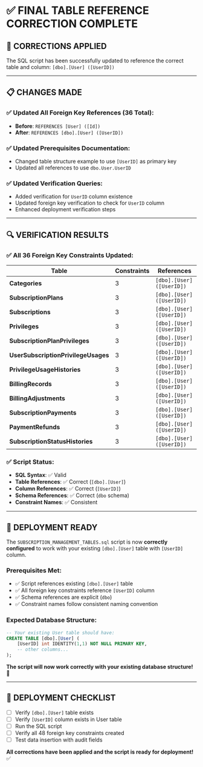 # ✅ **FINAL TABLE REFERENCE CORRECTION COMPLETE**

## **🔧 CORRECTIONS APPLIED**

The SQL script has been successfully updated to reference the correct table and column: `[dbo].[User] ([UserID])`

---

## **📋 CHANGES MADE**

### **✅ Updated All Foreign Key References (36 Total):**
- **Before**: `REFERENCES [User] ([Id])`
- **After**: `REFERENCES [dbo].[User] ([UserID])`

### **✅ Updated Prerequisites Documentation:**
- Changed table structure example to use `[UserID]` as primary key
- Updated all references to use `dbo.User.UserID`

### **✅ Updated Verification Queries:**
- Added verification for `UserID` column existence
- Updated foreign key verification to check for `UserID` column
- Enhanced deployment verification steps

---

## **🔍 VERIFICATION RESULTS**

### **✅ All 36 Foreign Key Constraints Updated:**
| Table | Constraints | References |
|-------|-------------|------------|
| **Categories** | 3 | `[dbo].[User] ([UserID])` |
| **SubscriptionPlans** | 3 | `[dbo].[User] ([UserID])` |
| **Subscriptions** | 3 | `[dbo].[User] ([UserID])` |
| **Privileges** | 3 | `[dbo].[User] ([UserID])` |
| **SubscriptionPlanPrivileges** | 3 | `[dbo].[User] ([UserID])` |
| **UserSubscriptionPrivilegeUsages** | 3 | `[dbo].[User] ([UserID])` |
| **PrivilegeUsageHistories** | 3 | `[dbo].[User] ([UserID])` |
| **BillingRecords** | 3 | `[dbo].[User] ([UserID])` |
| **BillingAdjustments** | 3 | `[dbo].[User] ([UserID])` |
| **SubscriptionPayments** | 3 | `[dbo].[User] ([UserID])` |
| **PaymentRefunds** | 3 | `[dbo].[User] ([UserID])` |
| **SubscriptionStatusHistories** | 3 | `[dbo].[User] ([UserID])` |

### **✅ Script Status:**
- **SQL Syntax**: ✅ Valid
- **Table References**: ✅ Correct (`[dbo].[User]`)
- **Column References**: ✅ Correct (`[UserID]`)
- **Schema References**: ✅ Correct (`dbo` schema)
- **Constraint Names**: ✅ Consistent

---

## **🚀 DEPLOYMENT READY**

The `SUBSCRIPTION_MANAGEMENT_TABLES.sql` script is now **correctly configured** to work with your existing `[dbo].[User]` table with `[UserID]` column.

### **Prerequisites Met:**
- ✅ Script references existing `[dbo].[User]` table
- ✅ All foreign key constraints reference `[UserID]` column
- ✅ Schema references are explicit (`dbo`)
- ✅ Constraint names follow consistent naming convention

### **Expected Database Structure:**
```sql
-- Your existing User table should have:
CREATE TABLE [dbo].[User] (
    [UserID] int IDENTITY(1,1) NOT NULL PRIMARY KEY,
    -- other columns...
);
```

**The script will now work correctly with your existing database structure!** 🎉

---

## **📝 DEPLOYMENT CHECKLIST**

- [ ] Verify `[dbo].[User]` table exists
- [ ] Verify `[UserID]` column exists in User table
- [ ] Run the SQL script
- [ ] Verify all 48 foreign key constraints created
- [ ] Test data insertion with audit fields

**All corrections have been applied and the script is ready for deployment!** ✅
